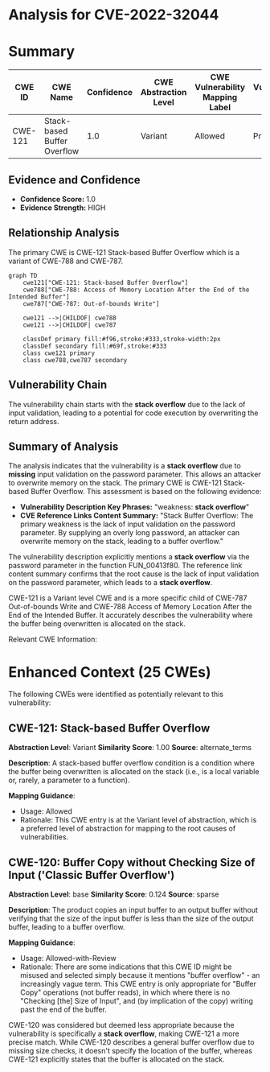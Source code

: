 # Analysis for CVE-2022-32044

# Summary
| CWE ID | CWE Name | Confidence | CWE Abstraction Level | CWE Vulnerability Mapping Label | CWE-Vulnerability Mapping Notes |
|---|---|---|---|---|---|
| CWE-121 | Stack-based Buffer Overflow | 1.0 | Variant | Allowed | Primary CWE |

## Evidence and Confidence

*   **Confidence Score:** 1.0
*   **Evidence Strength:** HIGH

## Relationship Analysis
The primary CWE is CWE-121 Stack-based Buffer Overflow which is a variant of CWE-788 and CWE-787.

```mermaid
graph TD
    cwe121["CWE-121: Stack-based Buffer Overflow"]
    cwe788["CWE-788: Access of Memory Location After the End of the Intended Buffer"]
    cwe787["CWE-787: Out-of-bounds Write"]
    
    cwe121 -->|CHILDOF| cwe788
    cwe121 -->|CHILDOF| cwe787

    classDef primary fill:#f96,stroke:#333,stroke-width:2px
    classDef secondary fill:#69f,stroke:#333
    class cwe121 primary
    class cwe788,cwe787 secondary
```

## Vulnerability Chain
The vulnerability chain starts with the **stack overflow** due to the lack of input validation, leading to a potential for code execution by overwriting the return address.

## Summary of Analysis
The analysis indicates that the vulnerability is a **stack overflow** due to **missing** input validation on the password parameter. This allows an attacker to overwrite memory on the stack. The primary CWE is CWE-121 Stack-based Buffer Overflow. This assessment is based on the following evidence:

*   **Vulnerability Description Key Phrases:** "weakness: **stack overflow**"
*   **CVE Reference Links Content Summary:** "Stack Buffer Overflow: The primary weakness is the lack of input validation on the password parameter. By supplying an overly long password, an attacker can overwrite memory on the stack, leading to a buffer overflow."

The vulnerability description explicitly mentions a **stack overflow** via the password parameter in the function FUN_00413f80. The reference link content summary confirms that the root cause is the lack of input validation on the password parameter, which leads to a **stack overflow**.

CWE-121 is a Variant level CWE and is a more specific child of CWE-787 Out-of-bounds Write and CWE-788 Access of Memory Location After the End of the Intended Buffer. It accurately describes the vulnerability where the buffer being overwritten is allocated on the stack.

Relevant CWE Information:

# Enhanced Context (25 CWEs)
The following CWEs were identified as potentially relevant to this vulnerability:

## CWE-121: Stack-based Buffer Overflow
**Abstraction Level**: Variant
**Similarity Score**: 1.00
**Source**: alternate\_terms

**Description**:
A stack-based buffer overflow condition is a condition where the buffer being overwritten is allocated on the stack (i.e., is a local variable or, rarely, a parameter to a function).

**Mapping Guidance**:
- Usage: Allowed
- Rationale: This CWE entry is at the Variant level of abstraction, which is a preferred level of abstraction for mapping to the root causes of vulnerabilities.

## CWE-120: Buffer Copy without Checking Size of Input ('Classic Buffer Overflow')
**Abstraction Level**: base
**Similarity Score**: 0.124
**Source**: sparse

**Description**:
The product copies an input buffer to an output buffer without verifying that the size of the input buffer is less than the size of the output buffer, leading to a buffer overflow.

**Mapping Guidance**:
- Usage: Allowed-with-Review
- Rationale: There are some indications that this CWE ID might be misused and selected simply because it mentions "buffer overflow" - an increasingly vague term. This CWE entry is only appropriate for "Buffer Copy" operations (not buffer reads), in which where there is no "Checking [the] Size of Input", and (by implication of the copy) writing past the end of the buffer.

CWE-120 was considered but deemed less appropriate because the vulnerability is specifically a **stack overflow**, making CWE-121 a more precise match. While CWE-120 describes a general buffer overflow due to missing size checks, it doesn't specify the location of the buffer, whereas CWE-121 explicitly states that the buffer is allocated on the stack.